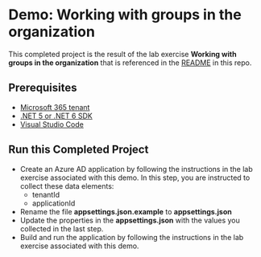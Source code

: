 # Demo: Working with groups in the organization

This completed project is the result of the lab exercise **Working with groups in the organization** that is referenced in the [README](../../README.md) in this repo.

## Prerequisites

- [Microsoft 365 tenant](https://developer.microsoft.com/office/dev-program?ocid=MSlearn)
- [.NET 5 or .NET 6 SDK](https://dotnet.microsoft.com/download)
- [Visual Studio Code](https://code.visualstudio.com/)

## Run this Completed Project

- Create an Azure AD application by following the instructions in the lab exercise associated with this demo. In this step, you are instructed to collect these data elements:
  - tenantId
  - applicationId
- Rename the file **appsettings.json.example** to **appsettings.json**
- Update the properties in the **appsettings.json** with the values you collected in the last step.
- Build and run the application by following the instructions in the lab exercise associated with this demo.
